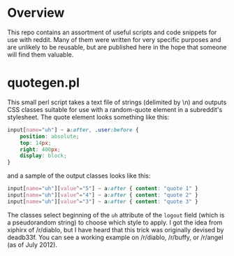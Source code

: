 # Overview

This repo contains an assortment of useful scripts and code snippets for use with reddit. Many of them were written for very specific purposes and are unlikely to be reusable, but are published here in the hope that someone will find them valuable.

# quotegen.pl

This small perl script takes a text file of strings (delimited by \n) and outputs CSS classes suitable for use with a random-quote element in a subreddit's stylesheet. The quote element looks something like this:

```css
input[name="uh"] ~ a:after, .user:before {
	position: absolute;
	top: 14px;
	right: 400px;
	display: block;
}
```

and a sample of the output classes looks like this:

```css
input[name="uh"][value^="5"] ~ a:after { content: "quote 1" }
input[name="uh"][value^="4"] ~ a:after { content: "quote 2" }
input[name="uh"][value^="3"] ~ a:after { content: "quote 3" }
```

The classes select beginning of the `uh` attribute of the `logout` field (which is a pseudorandom string) to choose which style to apply. I got the idea from xiphirx of /r/diablo, but I have heard that this trick was originally devised by deadb33f. You can see a working example on /r/diablo, /r/buffy, or /r/angel (as of July 2012).
